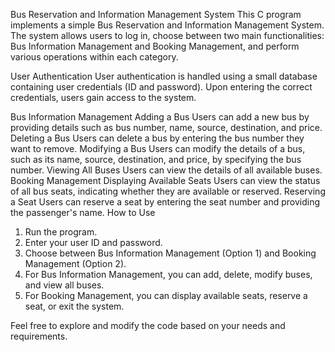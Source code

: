 Bus Reservation and Information Management System
This C program implements a simple Bus Reservation and Information Management System. The system allows users to log in, choose between two main functionalities: Bus Information Management and Booking Management, and perform various operations within each category.

User Authentication
User authentication is handled using a small database containing user credentials (ID and password). Upon entering the correct credentials, users gain access to the system.

Bus Information Management
Adding a Bus
Users can add a new bus by providing details such as bus number, name, source, destination, and price.
Deleting a Bus
Users can delete a bus by entering the bus number they want to remove.
Modifying a Bus
Users can modify the details of a bus, such as its name, source, destination, and price, by specifying the bus number.
Viewing All Buses
Users can view the details of all available buses.
Booking Management
Displaying Available Seats
Users can view the status of all bus seats, indicating whether they are available or reserved.
Reserving a Seat
Users can reserve a seat by entering the seat number and providing the passenger's name.
How to Use
1.	Run the program.
2.	Enter your user ID and password.
3.	Choose between Bus Information Management (Option 1) and Booking Management (Option 2).
4.	For Bus Information Management, you can add, delete, modify buses, and view all buses.
5.	For Booking Management, you can display available seats, reserve a seat, or exit the system.


Feel free to explore and modify the code based on your needs and requirements.


